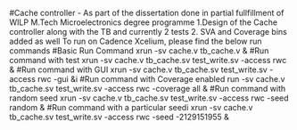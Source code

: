 #Cache controller - As part of the dissertation done in partial fullfillment of WILP M.Tech Microelectronics degree programme
1.Design of the Cache controller along with the TB and currently 2 tests
2. SVA and Coverage bins added as well
To run on Cadence Xcelium, please find the below run commands
#Basic Run Command
xrun -sv cache.v tb_cache.v &
#Run command with test
xrun -sv cache.v tb_cache.sv test_write.sv -access rwc &
#Run command with GUI
xrun -sv cache.v tb_cache.sv test_write.sv -access rwc -gui &i
#Run command with Coverage enabled
run -sv cache.v tb_cache.sv test_write.sv -access rwc -coverage all &
#Run command with random seed
xrun -sv cache.v tb_cache.sv test_write.sv -access rwc -seed random &
#Run command with a particular seedi
xrun -sv cache.v tb_cache.sv test_write.sv -access rwc -seed -2129151955 &
